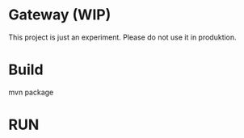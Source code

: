 # Gateway (WIP)
This project is just an experiment. Please do not use it in produktion.

# Build
mvn package

# RUN
